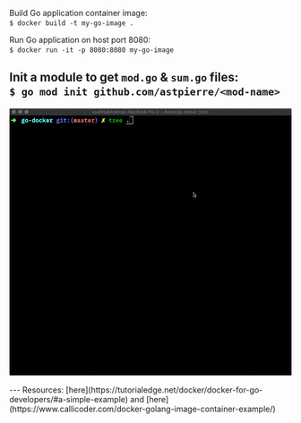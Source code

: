Build Go application container image:  
`$ docker build -t my-go-image .`  

Run Go application on host port 8080:  
`$ docker run -it -p 8080:8080 my-go-image`  

Init a module to get `mod.go` & `sum.go` files:  
`$ go mod init github.com/astpierre/<mod-name>`
---
<p align="center">
  <img src="https://github.com/astpierre/go-docker/blob/master/static/demo.gif?raw=true">
</p>
---
Resources: [here](https://tutorialedge.net/docker/docker-for-go-developers/#a-simple-example) and [here](https://www.callicoder.com/docker-golang-image-container-example/)
